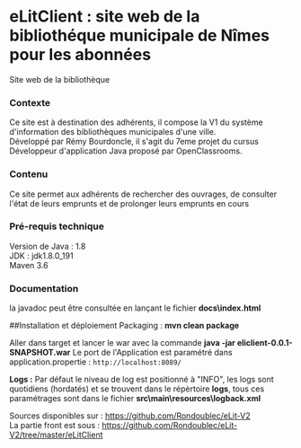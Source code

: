 # eLitClient : site web de la bibliothéque municipale de Nîmes pour les abonnées
Site web de la bibliothèque

### Contexte  
Ce site est à destination des adhérents, il compose la V1 du système d'information des bibliothèques municipales d'une ville.  
Développé par Rémy Bourdoncle, il s'agit du 7eme projet du cursus Développeur d'application Java proposé par OpenClassrooms.  

### Contenu
Ce site permet aux adhérents de rechercher des ouvrages, de consulter l'état de leurs emprunts et de prolonger leurs emprunts en cours

### Pré-requis technique  
Version de Java : 1.8  
JDK : jdk1.8.0_191  
Maven 3.6  

### Documentation
la javadoc peut être consultée en lançant le fichier **docs\index.html**  

##Installation et déploiement
Packaging : **mvn clean package**

Aller dans target et lancer le war avec la commande
**java -jar eliclient-0.0.1-SNAPSHOT.war**
Le port de l'Application est paramétré dans application.propertie  : `http://localhost:8089/`  

**Logs :** Par défaut le niveau de log est positionné à "INFO", les logs sont quotidiens (hordatés) et se trouvent dans le répèrtoire **logs**, tous ces paramétrages sont dans le fichier **src\main\resources\logback.xml**


Sources disponibles sur : https://github.com/Rondoublec/eLit-V2  
La partie front est sous :  https://github.com/Rondoublec/eLit-V2/tree/master/eLitClient
